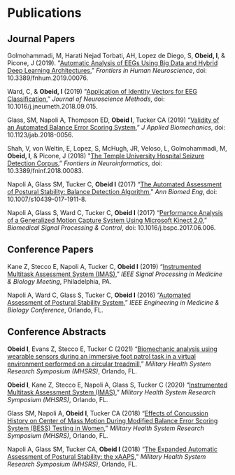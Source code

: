 # Publications

## Journal Papers
Golmohammadi, M, Harati Nejad Torbati, AH, Lopez de Diego, S, **Obeid, I**, & Picone, J (2019). "[Automatic Analysis of EEGs Using Big Data and Hybrid Deep Learning Architectures](https://github.com/vectortronic/publications/blob/main/golmohammadi_2019.pdf),” _Frontiers in Human Neuroscience_, doi: 10.3389/fnhum.2019.00076.

Ward, C, & **Obeid, I** (2019) "[Application of Identity Vectors for EEG Classification](https://github.com/vectortronic/publications/blob/main/glass_2019.pdf),” _Journal of Neuroscience Methods_, doi: 10.1016/j.jneumeth.2018.09.015.

Glass, SM, Napoli A, Thompson ED, **Obeid I**, Tucker CA (2019) “[Validity of an Automated Balance Error Scoring System](https://github.com/vectortronic/publications/blob/main/glass_2019.pdf),” _J Applied Biomechanics_, doi: 10.1123/jab.2018-0056.

Shah, V, von Weltin, E, Lopez, S, McHugh, JR, Veloso, L, Golmohammadi, M, **Obeid, I**, & Picone, J (2018) "[The Temple University Hospital Seizure Detection Corpus](https://github.com/vectortronic/publications/blob/main/shah_2018.pdf),” _Frontiers in Neuroinformatics_, doi: 10.3389/fninf.2018.00083.

Napoli A, Glass SM, Tucker C, **Obeid I** (2017) “[The Automated Assessment of Postural Stability: Balance Detection Algorithm](https://github.com/vectortronic/publications/blob/main/napoli_2017a.pdf),” _Ann Biomed Eng_, doi: 10.1007/s10439-017-1911-8.

Napoli A, Glass S, Ward C, Tucker C, **Obeid I** (2017) “[Performance Analysis of a Generalized Motion Capture System Using Microsoft Kinect 2.0](https://github.com/vectortronic/publications/blob/main/napoli_2017b.pdf),” _Biomedical Signal Processing & Control_, doi: 10.1016/j.bspc.2017.06.006.

## Conference Papers
Kane Z, Stecco E, Napoli A, Tucker C, **Obeid I** (2019) “[Instrumented Multitask Assessment System (IMAS)](https://github.com/vectortronic/publications/blob/main/kane_2019.pdf),” _IEEE Signal Processing in Medicine & Biology Meeting_, Philadelphia, PA.

Napoli A, Ward C, Glass S, Tucker C, **Obeid I** (2016) “[Automated Assessment of Postural Stability System](https://github.com/vectortronic/publications/blob/main/napoli_2016.pdf),” _IEEE Engineering in Medicine & Biology Conference_, Orlando, FL.

## Conference Abstracts
**Obeid I**, Evans Z, Stecco E, Tucker C (2021) “[Biomechanic analysis using wearable sensors during an immersive foot patrol task in a virtual environment performed on a circular treadmill](https://github.com/vectortronic/publications/blob/main/obeid_2021.pdf),” _Military Health System Research Symposium (MHSRS)_, Orlando, FL.

**Obeid I**, Kane Z, Stecco E, Napoli A, Glass S, Tucker C (2020) “[Instrumented Multitask Assessment System (IMAS)](https://github.com/vectortronic/publications/blob/main/obeid_2020.pdf),” _Military Health System Research Symposium (MHSRS)_, Orlando, FL.

Glass SM, Napoli A, **Obeid I**, Tucker CA (2018) “[Effects of Concussion History on Center of Mass Motion During Modified Balance Error Scoring System (BESS) Testing in Women](https://github.com/vectortronic/publications/blob/main/glass_2018.pdf),” _Military Health System Research Symposium (MHSRS)_, Orlando, FL.

Napoli A, Glass SM, Tucker CA, **Obeid I** (2018) “[The Expanded Automatic Assessment of Postural Stability: the xAAPS](https://github.com/vectortronic/publications/blob/main/napoli_2018.pdf),” _Military Health System Research Symposium (MHSRS)_, Orlando, FL.

